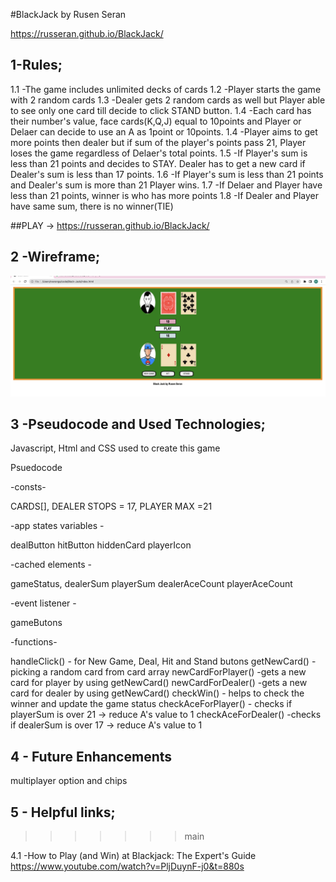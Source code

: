  #BlackJack by Rusen Seran

 https://russeran.github.io/BlackJack/
## 1-Rules;
1.1 -The game includes unlimited decks of cards
1.2 -Player starts the game with 2 random cards
1.3 -Dealer gets 2 random cards as well but Player able to see only one card till decide to click STAND button.
1.4 -Each card has their number's value, face cards(K,Q,J) equal to 10points and Player or Delaer can decide to use an A as 1point or 10points.
1.4 -Player aims to get more points then dealer but if sum of the player's points pass 21, Player loses the game regardless of Delaer's total points.
1.5 -If Player's sum is less than 21 points and decides to STAY. Dealer has to get a new card if Dealer's sum is less than 17 points.
1.6 -If Player's sum is less than 21 points and Dealer's sum is more than 21 Player wins.
1.7 -If Delaer and Player have less than 21 points, winner is who has more points
1.8 -If Dealer and Player have same sum, there is no winner(TIE)

##PLAY -> https://russeran.github.io/BlackJack/
## 2 -Wireframe;

![wireframe](img/gamess.png)

## 3 -Pseudocode and Used Technologies;

Javascript, Html and CSS used to create this game

Psuedocode

-consts- 

CARDS[], DEALER STOPS = 17, PLAYER MAX =21


-app states variables -

dealButton
hitButton
hiddenCard
playerIcon

-cached elements -

gameStatus, 
dealerSum
playerSum
dealerAceCount
playerAceCount

-event listener -

gameButons

-functions-

handleClick() - for New Game, Deal, Hit and Stand butons
getNewCard()  - picking a random card from card array
newCardForPlayer() -gets a new card for player by using getNewCard()
newCardForDealer() -gets a new card for dealer by using getNewCard()
checkWin() - helps to check the winner and update the game status
checkAceForPlayer() - checks if playerSum is over 21 -> reduce A's value to 1
checkAceForDealer() -checks if dealerSum is over 17 -> reduce A's value to 1

## 4 - Future Enhancements

multiplayer option and chips
## 5 - Helpful links;
>>>>>>> main

4.1 -How to Play (and Win) at Blackjack: The Expert's Guide
https://www.youtube.com/watch?v=PljDuynF-j0&t=880s


